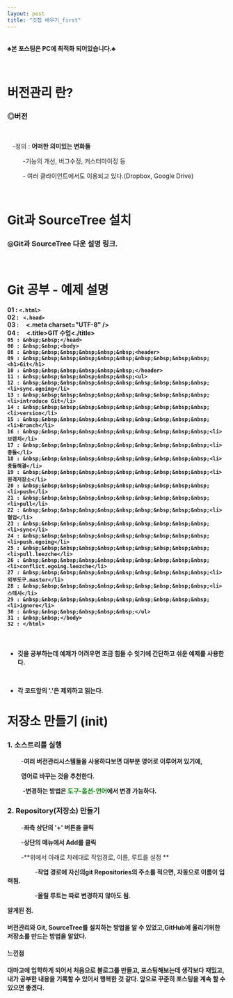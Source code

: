 ```yaml
---
layout: post
title: "깃헙 배우기_first"
---
```




<br>**♣본 포스팅은 PC에 최적화 되어있습니다.♣**





<br>
<h1>버전관리 란?</h1>




<h3>◎버전</h3>


<br>


&nbsp;&nbsp;&nbsp;-정의 : **어떠한 의미있는 변화들**

&nbsp;&nbsp;&nbsp;&nbsp;&nbsp;&nbsp;&nbsp;&nbsp; -기능의 개선, 버그수정, 커스터마이징 등

 

&nbsp;&nbsp;&nbsp;&nbsp;&nbsp;&nbsp;&nbsp;&nbsp; - 여러 클라이언트에서도 이용되고 있다.(Dropbox, Google Drive)

<br>

 <h1>Git과 SourceTree 설치</h1>



<h3>◎<a hraf="https://www.youtube.com/watch?time_continue=1&v=N_rpDCZxRCY" target="blank">Git과 SourceTree 다운 설명 링크.</a></h3>


<br>


<h1>Git 공부 - 예제 설명</h1>



<h4>

01 : `<.html>`
<br>
02 : &nbsp;&nbsp;`<.head>`
<br>
03 : &nbsp;&nbsp;&nbsp;&nbsp;<.meta charset="UTF-8" />
<br>
04 : &nbsp;&nbsp;&nbsp;&nbsp;<.title>GIT 수업<./title>
<br>
`05 : &nbsp;&nbsp;</head> `
<br>
`06 : &nbsp;&nbsp;<body>`
<br>
`08 : &nbsp;&nbsp;&nbsp;&nbsp;&nbsp;&nbsp;<header>`
<br>
`09 : &nbsp;&nbsp;&nbsp;&nbsp;&nbsp;&nbsp;&nbsp;&nbsp;&nbsp;&nbsp;<h1>Git</h1>`
<br>
`10 : &nbsp;&nbsp;&nbsp;&nbsp;&nbsp;&nbsp;</header>`
<br>
`11 : &nbsp;&nbsp;&nbsp;&nbsp;&nbsp;&nbsp;<ul>`
<br>
`12 : &nbsp;&nbsp;&nbsp;&nbsp;&nbsp;&nbsp;&nbsp;&nbsp;&nbsp;&nbsp;<li>sync.egoing</li>`
<br>
`13 : &nbsp;&nbsp;&nbsp;&nbsp;&nbsp;&nbsp;&nbsp;&nbsp;&nbsp;&nbsp;<li>introduce Git</li>`
<br>
`14 : &nbsp;&nbsp;&nbsp;&nbsp;&nbsp;&nbsp;&nbsp;&nbsp;&nbsp;&nbsp;<li>version</li>`
<br>
`15 : &nbsp;&nbsp;&nbsp;&nbsp;&nbsp;&nbsp;&nbsp;&nbsp;&nbsp;&nbsp;<li>Branch</li>`
<br>
`16 : &nbsp;&nbsp;&nbsp;&nbsp;&nbsp;&nbsp;&nbsp;&nbsp;&nbsp;&nbsp;<li>브랜치</li>`
<br>
`17 : &nbsp;&nbsp;&nbsp;&nbsp;&nbsp;&nbsp;&nbsp;&nbsp;&nbsp;&nbsp;<li>충돌</li>`
<br>
`18 : &nbsp;&nbsp;&nbsp;&nbsp;&nbsp;&nbsp;&nbsp;&nbsp;&nbsp;&nbsp;<li>충돌해결</li>`
<br>
`19 : &nbsp;&nbsp;&nbsp;&nbsp;&nbsp;&nbsp;&nbsp;&nbsp;&nbsp;&nbsp;<li>원격저장소</li>`
<br>
`20 : &nbsp;&nbsp;&nbsp;&nbsp;&nbsp;&nbsp;&nbsp;&nbsp;&nbsp;&nbsp;<li>push</li>`
<br>
`21 : &nbsp;&nbsp;&nbsp;&nbsp;&nbsp;&nbsp;&nbsp;&nbsp;&nbsp;&nbsp;<li>pull</li>`
<br>
`22 : &nbsp;&nbsp;&nbsp;&nbsp;&nbsp;&nbsp;&nbsp;&nbsp;&nbsp;&nbsp;<li>협업</li>`
<br>
`23 : &nbsp;&nbsp;&nbsp;&nbsp;&nbsp;&nbsp;&nbsp;&nbsp;&nbsp;&nbsp;<li>sync</li>`
<br>
`24 : &nbsp;&nbsp;&nbsp;&nbsp;&nbsp;&nbsp;&nbsp;&nbsp;&nbsp;&nbsp;<li>push.egoing</li>`
<br>
`25 : &nbsp;&nbsp;&nbsp;&nbsp;&nbsp;&nbsp;&nbsp;&nbsp;&nbsp;&nbsp;<li>pull.leezche</li>`
<br>
`26 : &nbsp;&nbsp;&nbsp;&nbsp;&nbsp;&nbsp;&nbsp;&nbsp;&nbsp;&nbsp;<li>conflict.egoing.leezche</li>`
<br>
`27 : &nbsp;&nbsp;&nbsp;&nbsp;&nbsp;&nbsp;&nbsp;&nbsp;&nbsp;&nbsp;<li>외부도구.master</li>`
<br>
`28 : &nbsp;&nbsp;&nbsp;&nbsp;&nbsp;&nbsp;&nbsp;&nbsp;&nbsp;&nbsp;<li>스테시</li>`
<br>
`29 : &nbsp;&nbsp;&nbsp;&nbsp;&nbsp;&nbsp;&nbsp;&nbsp;&nbsp;&nbsp;<li>ignore</li>`
<br>
`30 : &nbsp;&nbsp;&nbsp;&nbsp;&nbsp;&nbsp;</ul>`
<br>
`31 : &nbsp;&nbsp;</body>`
<br>
`32 : </html>`

</h4>

<br>

- **깃을 공부하는데 예제가 어려우면 조금 힘들 수 잇기에 간단하고 쉬운 예제를 사용한다.**

<br>

- **각 코드앞의 '.'은 제외하고 읽는다.**



<h1>저장소 만들기 (init)</h1>



<h3>1. 소스트리를 실행</h3>



&nbsp;&nbsp;&nbsp;&nbsp;&nbsp;&nbsp;&nbsp;&nbsp;-**여러 버전관리시스템들을 사용하다보면 대부분 영어로 이루어져 있기에,**

&nbsp;&nbsp;&nbsp;&nbsp;&nbsp;&nbsp;&nbsp;&nbsp;**영어로 바꾸는 것을 추천한다.**



&nbsp;&nbsp;&nbsp;&nbsp;&nbsp;&nbsp;&nbsp;&nbsp; **-변경하는 방법은 <font color=green>도구-옵션-언어</font>에서 변경 가능하다.**



<h3>2. Repository(저장소) 만들기</h3>



&nbsp;&nbsp;&nbsp;&nbsp;&nbsp;&nbsp;&nbsp;&nbsp;-**좌측 상단의 '+' 버튼을 클릭**

&nbsp;&nbsp;&nbsp;&nbsp;&nbsp;&nbsp;&nbsp;&nbsp;-**상단의 메뉴에서 Add를 클릭**

&nbsp;&nbsp;&nbsp;&nbsp;&nbsp;&nbsp;&nbsp;&nbsp;-**위에서 아래로 차례대로 작업경로, 이름, 루트를 설정 **

&nbsp;&nbsp;&nbsp;&nbsp;&nbsp;&nbsp;&nbsp;&nbsp;&nbsp;&nbsp;&nbsp;&nbsp;&nbsp;&nbsp;&nbsp;&nbsp;-**작업 경로에 자신의git Repositories의 주소를 적으면, 자동으로 이름이 입력됨.**

&nbsp;&nbsp;&nbsp;&nbsp;&nbsp;&nbsp;&nbsp;&nbsp;&nbsp;&nbsp;&nbsp;&nbsp;&nbsp;&nbsp;&nbsp;&nbsp;-**올릴 루트는 따로 변경하지 않아도 됨.**



**<a hraf="https://www.youtube.com/watch?time_continue=1&v=N_rpDCZxRCY" target="blank">알게된 점.</a>**

<h4> 버전관리와 Git, SourceTree를 설치하는 방법을 알 수 있었고,GitHub에 올리기위한 저장소를 만드는 방법을 알았다.</h4>



**<a hraf="https://www.youtube.com/watch?time_continue=1&v=N_rpDCZxRCY" target="blank">느낀점</a>**

<h4>대마고에 입학하게 되어서 처음으로 블로그를 만들고, 포스팅해보는데 생각보다 재밌고, 내가 공부한 내용을 기록할 수 있어서 행복한 것 같다. 앞으로 꾸준히 포스팅을 계속 할 수 있으면 좋겠다.</h4>

